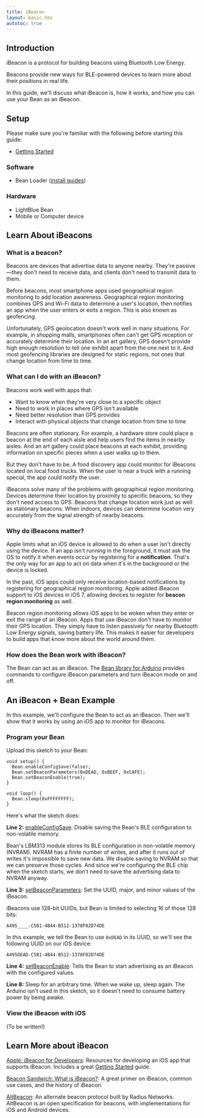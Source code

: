 ```yaml
---
title: iBeacon
layout: basic.hbs
autotoc: true
---
```


## Introduction

iBeacon is a protocol for building beacons using Bluetooth Low Energy.

Beacons provide new ways for BLE-powered devices to learn more about their positions in real life.

In this guide, we'll discuss what iBeacon is, how it works, and how you can use your Bean as an iBeacon.

## Setup

Please make sure you're familiar with the following before starting this guide:

* [Getting Started](#)

### Software

* Bean Loader ([install guides](#))

### Hardware

* LightBlue Bean
* Mobile or Computer device

## Learn About iBeacons

### What is a beacon?

Beacons are devices that advertise data to anyone nearby. They're passive—they don't need to receive data, and clients don't need to transmit data to them.

Before beacons, most smartphone apps used geographical region monitoring to add location awareness. Geographical region monitoring combines GPS and Wi-Fi data to determine a user's location, then notifies an app when the user enters or exits a region. This is also known as geofencing.

Unfortunately, GPS geolocation doesn't work well in many situations. For example, in shopping malls, smartphones often can't get GPS reception or accurately determine their location. In an art gallery, GPS doesn't provide high enough resolution to tell one exhibit apart from the one next to it. And most geofencing libraries are designed for static regions, not ones that change location from time to time.

### What can I do with an iBeacon?

Beacons work well with apps that:

* Want to know when they're very close to a specific object
* Need to work in places where GPS isn't available
* Need better resolution than GPS provides
* Interact with physical objects that change location from time to time

Beacons are often stationary. For example, a hardware store could place a beacon at the end of each aisle and help users find the items in nearby aisles. And an art gallery could place beacons at each exhibit, providing information on specific pieces when a user walks up to them.

But they don't have to be. A food discovery app could monitor for iBeacons located on local food trucks. When the user is near a truck with a running special, the app could notify the user.

iBeacons solve many of the problems with geographical region monitoring. Devices determine their location by proximity to specific beacons, so they don't need access to GPS. Beacons that change location work just as well as stationary beacons. When indoors, devices can determine location very accurately from the signal strength of nearby beacons.

### Why do iBeacons matter?

Apple limits what an iOS device is allowed to do when a user isn't directly using the device. If an app isn't running in the foreground, it must ask the OS to notify it when events occur by registering for a **notification**. That's the only way for an app to act on data when it's in the background or the device is locked.

In the past, iOS apps could only receive location-based notifications by registering for geographical region monitoring. Apple added iBeacon support to iOS devices in iOS 7, allowing devices to register for **beacon region monitoring** as well.

Beacon region monitoring allows iOS apps to be woken when they enter or exit the range of an iBeacon. Apps that use iBeacon don't have to monitor their GPS location. They simply have to listen passively for nearby Bluetooth Low Energy signals, saving battery life. This makes it easier for developers to build apps that know more about the world around them.

### How does the Bean work with iBeacon?

The Bean can act as an iBeacon. The [Bean library for Arduino](#) provides commands to configure iBeacon parameters and turn iBeacon mode on and off.

## An iBeacon + Bean Example

In this example, we'll configure the Bean to act as an iBeacon. Then we'll show that it works by using an iOS app to monitor for iBeacons.

### Program your Bean

Upload this sketch to your Bean:

```
void setup() {
  Bean.enableConfigSave(false);
  Bean.setBeaconParameters(0xDEAD, 0xBEEF, 0xCAFE);
  Bean.setBeaconEnable(true);
}

void loop() {
  Bean.sleep(0xFFFFFFFF);
}
```

Here's what the sketch does:

**Line 2:** [enableConfigSave](#): Disable saving the Bean's BLE configuration to non-volatile memory.

Bean's LBM313 module stores its BLE configuration in non-volatile memory (NVRAM). NVRAM has a finite number of writes, and after it runs out of writes it's impossible to save new data. We disable saving to NVRAM so that we can preserve those cycles. And since we're configuring the BLE chip when the sketch starts, we don't need to save the advertising data to NVRAM anyway.

**Line 3:** [setBeaconParameters](#): Set the UUID, major, and minor values of the iBeacon.

iBeacons use 128-bit UUIDs, but Bean is limited to selecting 16 of those 128 bits:

`A495____-C5B1-4B44-B512-1370F02D74DE`

In this example, we tell the Bean to use `0xDEAD` in its UUID, so we'll see the following UUID on our iOS device:

`A495DEAD-C5B1-4B44-B512-1370F02D74DE`

**Line 4:** [setBeaconEnable](#): Tells the Bean to start advertising as an iBeacon with the configured values.

**Line 8:** Sleep for an arbitrary time. When we wake up, sleep again. The Arduino isn't used in this sketch, so it doesn't need to consume battery power by being awake.

### View the iBeacon with iOS

(To be written!)

## Learn More about iBeacon

[Apple: iBeacon for Developers](https://developer.apple.com/ibeacon/): Resources for developing an iOS app that supports iBeacon. Includes a great [Getting Started](https://developer.apple.com/ibeacon/Getting-Started-with-iBeacon.pdf) guide.

[Beacon Sandwich: What is iBeacon?](http://www.beaconsandwich.com/what-is-ibeacon.html): A great primer on iBeacon, common use cases, and the history of iBeacon.

[AltBeacon](http://altbeacon.org/): An alternate beacon protocol built by Radius Networks. AltBeacon is an open specification for beacons, with implementations for iOS and Android devices.
